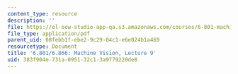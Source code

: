 ```yaml
---
content_type: resource
description: ''
file: https://ol-ocw-studio-app-qa.s3.amazonaws.com/courses/6-801-machine-vision-fall-2020/383f904e731a095132c13a9779220de8_MIT6_801F20_lec9.pdf
file_type: application/pdf
parent_uid: 08febb1f-ebe2-9c29-04c1-e6e024b1a469
resourcetype: Document
title: '6.801/6.866: Machine Vision, Lecture 9'
uid: 383f904e-731a-0951-32c1-3a9779220de8
---
```

